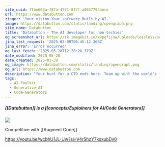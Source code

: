 ```yaml
---
site_uuid: 7fbe603a-f87a-4771-8f7f-a06577944ece
url: https://www.databutton.com
zinger: 'Your vision.Your software.Built by AI.'
image: https://databutton.com/static/landing/opengraph.png
site_name: Databutton
title: 'Databutton - The AI developer for non-techies'
og_screenshot_url: https://ik.imagekit.io/xvpgfijuw/uploads/lossless/screenshots/20250528_Databutton_og_screenshot.jpeg
jina_last_request: '2025-03-09T06:45:12.366Z'
jina_error: 'Error occurred'
og_last_fetch: '2025-05-28T12:20:28.379Z'
date_modified: 2025-05-28
date_created: 2025-03-30
og_image: https://databutton.com/static/landing/opengraph.png
og_url: https://www.databutton.com
description: "Your hunt for a CTO ends here. Team up with the world's first reasoning AI developer to build your SaaS product or radically transform how you operate your business."
tags:
  - AI-Toolkit
  - Generative-AI
  - Code-Generators
---
```


##### [[Databutton]] is a [[concepts/Explainers for AI/Code Generators]]

![](https://i.imgur.com/cC7sfBi.png)


Competitive with [[Augment Code]]


https://youtu.be/wcbhU1JL-Uw?si=V4rShzY7ksxubDy0
